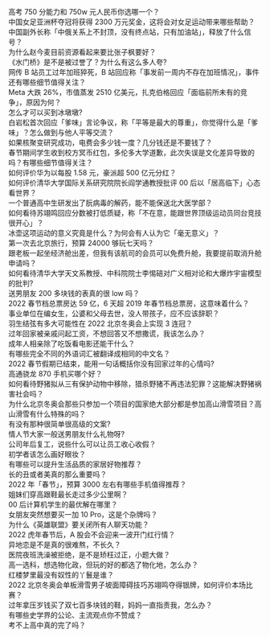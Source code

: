 高考 750 分能力和 750w 元人民币你选哪一个？  
中国女足亚洲杯夺冠将获得 2300 万元奖金，这将会对女足运动带来哪些帮助？  
中国副外长称「中俄关系上不封顶，没有终点站，只有加油站」，释放了什么信号？  
为什么赵今麦目前资源看起来要比张子枫要好？  
《水门桥》是不是被过誉了？为什么有这么多人夸?  
网传 B 站员工过年加班猝死，B 站回应称「事发前一周内不存在加班情况」，事件还有哪些细节值得关注？  
Meta 大跌 26%，市值蒸发 2510 亿美元，扎克伯格回应「面临前所未有的竞争」，原因为何？  
怎么才可以买到冰墩墩?  
白岩松首次回应「爹味」言论争议，称「平等是最大的尊重」，你觉得什么是「爹味」？怎么做到与他人平等交流？  
如果核聚变研究成功，电费会多少钱一度？几分钱还是不要钱了？  
春节期间学生收到校方冥币红包，多伦多大学道歉，此次失误是文化差异导致的吗？有哪些细节值得关注？  
如何评价华为以每股 1.58 元，豪派超 500 亿元分红？  
如何评价清华大学国际关系研究院院长阎学通教授批评 00 后以「居高临下」心态看世界？  
一个普通高中生研发出了朊病毒的解药，能不能保送北大医学部？  
如何看待苏翊鸣回应分数被打低质疑，称「不在意，能跟世界顶级运动员同台竞技很开心」？  
冰壶这项运动的意义究竟是什么？为何会有人认为它「毫无意义」？  
第一次去北京旅行，预算 24000 够玩七天吗？  
跟老板一起坐经济舱出差，但我有该航司的会员可以免费升舱，我要提前取消升舱申请吗？  
如何看待清华大学天文系教授、中科院院士李惕碚对广义相对论和大爆炸宇宙模型的批判?  
送男朋友 200 多块钱的表真的很 low 吗？  
2022 春节档总票房达 59 亿，6 天超 2019 年春节档总票房，这意味着什么？  
事业单位在编女生，公婆和父母去世，没人带孩子，应不应该辞职？  
羽生结弦有多大可能性在 2022 北京冬奥会上实现 3 连冠？  
过年回家被亲戚问起工资，不想回答又不想撒谎，我该怎么办？  
成年人相亲除了吃饭看电影还能干什么？  
有哪些完全不同的外语词汇被翻译成相同的中文名？  
2022 春节假期已结束，能用一句话概括你没有回家过年的心情吗?  
高通骁龙 870 手机买哪个好？  
如何看待野猪拟从三有保护动物中移除，猎杀野猪不再违法犯罪？这能解决野猪祸害社会吗？  
为什么北京冬奥会那些只参加一个项目的国家绝大部分都是参加高山滑雪项目？高山滑雪有什么特殊的吗？  
有没有那种很简单很高级的文案?  
情人节大家一般送男朋友什么礼物呀?  
公司年后复工，说些什么可以让员工收心收假？  
初学者该怎么画好眼妆？  
有哪些可以提升生活品质的家居好物推荐？  
长的丑或者美真的那么重要吗？  
2022 年「春节」，预算 3000 左右有哪些手机值得推荐？  
姐妹们穿高跟鞋最长走过多少公里啊？  
00 后计算机学生的最优解在哪里？  
女朋友突然想要买一加 10 Pro，这是个杂牌吗？  
为什么《英雄联盟》要关闭所有人聊天功能？  
2022 虎年春节后，A 股会不会迎来一波开门红行情？  
异地恋是不是真的很难熬，不长久？  
医院夜班洗澡被拒绝，是不是矫枉过正，小题大做？  
高一选科，想选物化政，但玩的好的都选了物化地，怎么办？  
红楼梦里最没有奴性的丫鬟是谁？  
2022 北京冬奥会单板滑雪男子坡面障碍技巧苏翊鸣夺得银牌，如何评价本场比赛？  
过年拿压岁钱买了双七百多块钱的鞋，妈妈一直指责我，怎么办？  
有哪些史学界的公论、主流观点你不赞成？  
考不上高中真的完了吗？  
